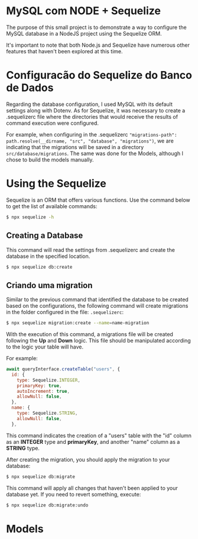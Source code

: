 # MySQL com NODE + Sequelize

The purpose of this small project is to demonstrate a way to configure the MySQL database in a NodeJS project using the Sequelize ORM.

It's important to note that both Node.js and Sequelize have numerous other features that haven't been explored at this time.

# Configuracão do Sequelize do Banco de Dados

Regarding the database configuration, I used MySQL with its default settings along with Dotenv. As for Sequelize, it was necessary to create a .sequelizerc file where the directories that would receive the results of command execution were configured.

For example, when configuring in the .sequelizerc `"migrations-path": path.resolve(__dirname, "src", "database", "migrations")`, we are indicating that the migrations will be saved in a directory `src/database/migrations`.
The same was done for the Models, although I chose to build the models manually.

# Using the Sequelize

Sequelize is an ORM that offers various functions. Use the command below to get the list of available commands:

```bash
$ npx sequelize -h
```

## Creating a Database

This command will read the settings from .sequelizerc and create the database in the specified location.

```bash
$ npx sequelize db:create
```

## Criando uma migration

Similar to the previous command that identified the database to be created based on the configurations, the following command will create migrations in the folder configured in the file: `.sequelizerc`:

```bash
$ npx sequelize migration:create --name=name-migration
```

With the execution of this command, a migrations file will be created following the **Up** and **Down** logic. This file should be manipulated according to the logic your table will have.

For example:

```javascript
await queryInterface.createTable("users", {
  id: {
    type: Sequelize.INTEGER,
    primaryKey: true,
    autoIncrement: true,
    allowNull: false,
  },
  name: {
    type: Sequelize.STRING,
    allowNull: false,
  },
```

This command indicates the creation of a "users" table with the "id" column as an **INTEGER** type and **primaryKey**, and another "name" column as a **STRING** type.

After creating the migration, you should apply the migration to your database:

```bash
$ npx sequelize db:migrate
```

This command will apply all changes that haven't been applied to your database yet. If you need to revert something, execute:

```bash
$ npx sequelize db:migrate:undo
```

# Models
